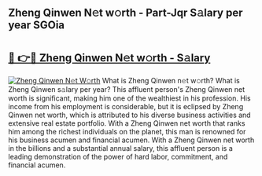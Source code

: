 ## Zheng Qinwen N𝚎t w𝚘rth - Part-Jqr S𝚊lary per year SGOia

# <h2><a href="http://gc5774n.nevu.top/?p=Zheng+Qinwen">🔗 👉🔴 Zheng Qinwen N𝚎t w𝚘rth - S𝚊lary</a></h2>

[![Zheng Qinwen N𝚎t W𝚘rth](https://i.imgur.com/Oavwk0R.jpeg)](http://gc5774n.nevu.top/?p=Zheng+Qinwen)
What is Zheng Qinwen n𝚎t w𝚘rth? What is Zheng Qinwen s𝚊lary per year?
This affluent person's Zheng Qinwen net worth is significant, making him one of the wealthiest in his profession. His income from his employment is considerable, but it is eclipsed by Zheng Qinwen net worth, which is attributed to his diverse business activities and extensive real estate portfolio. With a Zheng Qinwen net worth that ranks him among the richest individuals on the planet, this man is renowned for his business acumen and financial acumen. With a Zheng Qinwen net worth in the billions and a substantial annual salary, this affluent person is a leading demonstration of the power of hard labor, commitment, and financial acumen.

